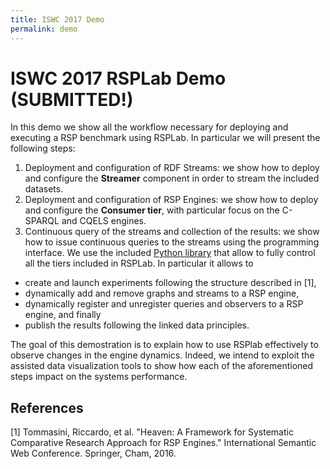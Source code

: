 ```yaml
---
title: ISWC 2017 Demo
permalink: demo
---
```



# ISWC 2017 RSPLab Demo (SUBMITTED!)

In this demo we show all the workflow necessary for deploying and executing a RSP benchmark using RSPLab. In particular we will present the following steps:

1) Deployment and configuration of RDF Streams: we show how to deploy and configure the **Streamer** component in order to stream the included datasets.
2) Deployment and configuration of RSP Engines: we show how to deploy and configure the **Consumer tier**, with particular focus on the C-SPARQL and CQELS engines.
3) Continuous query of the streams and collection of the results: we show how to issue continuous queries to the streams using the programming interface. We use the included [Python library](https://github.com/streamreasoning/rsplib) that allow to fully control all the tiers included in RSPLab. In particular it allows to 
  - create and launch experiments following the structure described in [1],
  - dynamically add and remove graphs and streams to a RSP engine,
  - dynamically register and unregister queries and observers to a RSP engine, and finally
  - publish the results following the linked data principles. 
 
The goal of this demostration is to explain how to use RSPlab effectively to observe changes in the engine dynamics. Indeed, 
we intend to exploit the assisted data visualization tools to show how each of the aforementioned steps impact on the systems performance.
 
## References

[1] Tommasini, Riccardo, et al. "Heaven: A Framework for Systematic Comparative Research Approach for RSP Engines." International Semantic Web Conference. Springer, Cham, 2016.
